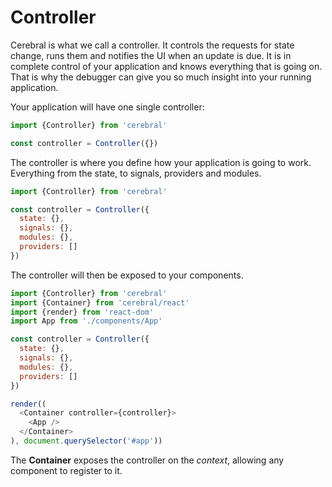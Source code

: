 # Controller

Cerebral is what we call a controller. It controls the requests for state change, runs them and notifies the UI when an update is due. It is in complete control of your application and knows everything that is going on. That is why the debugger can give you so much insight into your running application.

Your application will have one single controller:

```js
import {Controller} from 'cerebral'

const controller = Controller({})
```

The controller is where you define how your application is going to work. Everything from the state, to signals, providers and modules.

```js
import {Controller} from 'cerebral'

const controller = Controller({
  state: {},
  signals: {},
  modules: {},
  providers: []
})
```

The controller will then be exposed to your components.

```js
import {Controller} from 'cerebral'
import {Container} from 'cerebral/react'
import {render} from 'react-dom'
import App from './components/App'

const controller = Controller({
  state: {},
  signals: {},
  modules: {},
  providers: []
})

render((
  <Container controller={controller}>
    <App />
  </Container>
), document.querySelector('#app'))
```

The **Container** exposes the controller on the *context*, allowing any component to register to it.
